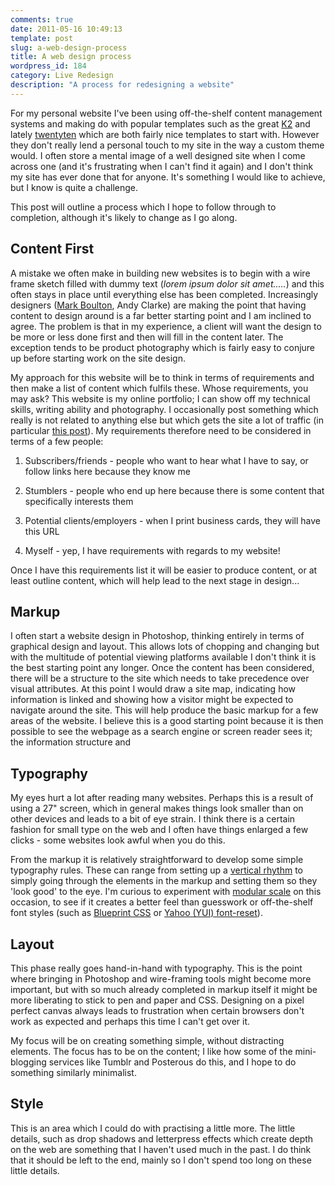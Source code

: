 ```yaml
---
comments: true
date: 2011-05-16 10:49:13
template: post
slug: a-web-design-process
title: A web design process
wordpress_id: 184
category: Live Redesign
description: "A process for redesigning a website"
---
```


For my personal website I've been using off-the-shelf content management systems and making do with popular templates such as the great [K2](http://getk2.com/) and lately [twentyten](http://2010dev.wordpress.com/) which are both fairly nice templates to start with. However they don't really lend a personal touch to my site in the way a custom theme would. I often store a mental image of a well designed site when I come across one (and it's frustrating when I can't find it again) and I don't think my site has ever done that for anyone. It's something I would like to achieve, but I know is quite a challenge.

This post will outline a process which I hope to follow through to completion, although it's likely to change as I go along.<!-- more -->


## Content First


A mistake we often make in building new websites is to begin with a wire frame sketch filled with dummy text (_lorem ipsum dolor sit amet....._) and this often stays in place until everything else has been completed. Increasingly designers ([Mark Boulton](http://www.markboulton.co.uk/journal/comments/a-richer-canvas), Andy Clarke) are making the point that having content to design around is a far better starting point and I am inclined to agree. The problem is that in my experience, a client will want the design to be more or less done first and then will fill in the content later. The exception tends to be product photography which is fairly easy to conjure up before starting work on the site design.

My approach for this website will be to think in terms of requirements and then make a list of content which fulfils these. Whose requirements, you may ask? This website is my online portfolio; I can show off my technical skills, writing ability and photography. I occasionally post something which really is not related to anything else but which gets the site a lot of traffic (in particular [this post](http://jens.raaby.co.uk/journal/2011/01/microsoft-remote-desktop-on-mac-os-x/)). My requirements therefore need to be considered in terms of a few people:



	
  1. Subscribers/friends - people who want to hear what I have to say, or follow links here because they know me

	
  2. Stumblers - people who end up here because there is some content that specifically interests them

	
  3. Potential clients/employers - when I print business cards, they will have this URL

	
  4. Myself - yep, I have requirements with regards to my website!


Once I have this requirements list it will be easier to produce content, or at least outline content, which will help lead to the next stage in design...


## Markup


I often start a website design in Photoshop, thinking entirely in terms of graphical design and layout. This allows lots of chopping and changing but with the multitude of potential viewing platforms available I don't think it is the best starting point any longer. Once the content has been considered, there will be a structure to the site which needs to take precedence over visual attributes. At this point I would draw a site map, indicating how information is linked and showing how a visitor might be expected to navigate around the site. This will help produce the basic markup for a few areas of the website. I believe this is a good starting point because it is then possible to see the webpage as a search engine or screen reader sees it; the information structure and


## Typography


My eyes hurt a lot after reading many websites. Perhaps this is a result of using a 27" screen, which in general makes things look smaller than on other devices and leads to a bit of eye strain. I think there is a certain fashion for small type on the web and I often have things enlarged a few clicks - some websites look awful when you do this.

From the markup it is relatively straightforward to develop some simple typography rules. These can range from setting up a [vertical rhythm](http://24ways.org/2006/compose-to-a-vertical-rhythm) to simply going through the elements in the markup and setting them so they 'look good' to the eye. I'm curious to experiment with [modular scale](http://www.alistapart.com/articles/more-meaningful-typography/) on this occasion, to see if it creates a better feel than guesswork or off-the-shelf font styles (such as [Blueprint CSS](http://www.blueprintcss.org/) or [Yahoo (YUI) font-reset](http://yuilibrary.com/yui/docs/cssfonts/)).


## Layout


This phase really goes hand-in-hand with typography. This is the point where bringing in Photoshop and wire-framing tools might become more important, but with so much already completed in markup itself it might be more liberating to stick to pen and paper and CSS. Designing on a pixel perfect canvas always leads to frustration when certain browsers don't work as expected and perhaps this time I can't get over it.

My focus will be on creating something simple, without distracting elements. The focus has to be on the content; I like how some of the mini-blogging services like Tumblr and Posterous do this, and I hope to do something similarly minimalist.


## Style


This is an area which I could do with practising a little more. The little details, such as drop shadows and letterpress effects which create depth on the web are something that I haven't used much in the past. I do think that it should be left to the end, mainly so I don't spend too long on these little details.
